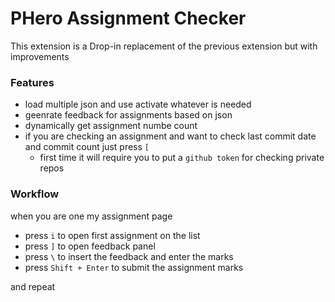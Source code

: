# PHero Assignment Checker
This extension is a Drop-in replacement of the previous extension but with improvements

### Features
- load multiple json and use activate whatever is needed
- geenrate feedback for assignments based on json
- dynamically get assignment numbe count
- if you are checking an assignment and want to check last commit date and commit count just press `[`
    - first time it will require you to put a `github token` for checking private repos

### Workflow
when you are one my assignment page

- press `i` to open first assignment on the list
- press `]` to open feedback panel
- press `\` to insert the feedback and enter the marks
- press `Shift + Enter` to submit the assignment marks

and repeat